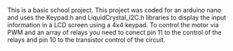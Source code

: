 This is a basic school project.
This project was coded for an arduino nano and uses the Keypad.h and LiquidCrystal_I2C.h libraries to display the input information in a LCD screen using a 4x4 keypad. To control the motor via PWM and an array of relays you need to conect pin 11 to the control of the relays and pin 10 to the transistor control of the circuit.
